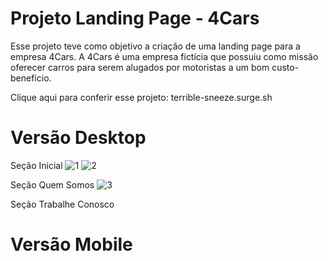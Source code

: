 # Projeto Landing Page - 4Cars

Esse projeto teve como objetivo a criação de uma landing page para a empresa 4Cars. A 4Cars é uma empresa fictícia que possuiu como missão oferecer carros para serem alugados por motoristas a um bom custo-benefício. 

Clique aqui para conferir esse projeto: terrible-sneeze.surge.sh

# Versão Desktop

Seção Inicial
![1](https://user-images.githubusercontent.com/102440200/174505941-edafbf8a-4bb6-4bc4-b928-cc5e87b28589.PNG)
![2](https://user-images.githubusercontent.com/102440200/174506001-162c1081-ed6b-4c99-b7ef-bcd54c05c48e.PNG)

Seção Quem Somos
![3](https://user-images.githubusercontent.com/102440200/174506018-6e483b97-be86-485b-8f6b-251a80766985.PNG)


Seção Trabalhe Conosco


# Versão Mobile

